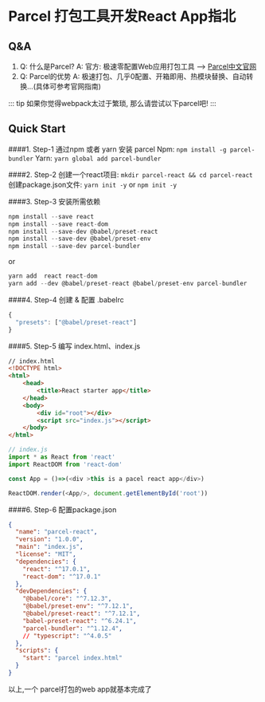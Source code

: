 # Parcel 打包工具开发React App指北

## Q&A
1. Q: 什么是Parcel?
A: 官方: 极速零配置Web应用打包工具 --> [Parcel中文官网](https://zh.parceljs.org/)
2. Q: Parcel的优势
A: 极速打包、几乎0配置、开箱即用、热模块替换、自动转换...(具体可参考官网指南)

::: tip
如果你觉得webpack太过于繁琐, 那么请尝试以下parcel吧!
:::

## Quick Start
####1. Step-1
通过npm 或者 yarn 安装 parcel
Npm:
`npm install -g parcel-bundler`
Yarn:
`yarn global add parcel-bundler`

####2. Step-2
创建一个react项目:
`mkdir parcel-react && cd parcel-react`
创建package.json文件:
`yarn init -y`
or
`npm init -y`

####3. Step-3
安装所需依赖
```javascript
npm install --save react
npm install --save react-dom
npm install --save-dev @babel/preset-react
npm install --save-dev @babel/preset-env
npm install --save-dev parcel-bundler
```
or
```javascript
yarn add  react react-dom
yarn add --dev @babel/preset-react @babel/preset-env parcel-bundler
```
####4. Step-4
创建 & 配置 .babelrc
```javascript
{
  "presets": ["@babel/preset-react"]
}
```
####5. Step-5
编写 index.html、index.js
```html
// index.html
<!DOCTYPE html>
<html>
    <head>
        <title>React starter app</title>
    </head>
    <body>
        <div id="root"></div>
        <script src="index.js"></script>
    </body>
</html>
```

```javascript
// index.js
import * as React from 'react'
import ReactDOM from 'react-dom'

const App = ()=>(<div >this is a pacel react app</div>)

ReactDOM.render(<App/>, document.getElementById('root'))
```
####6. Step-6
配置package.json
```json
{
  "name": "parcel-react",
  "version": "1.0.0",
  "main": "index.js",
  "license": "MIT",
  "dependencies": {
    "react": "^17.0.1",
    "react-dom": "^17.0.1"
  },
  "devDependencies": {
    "@babel/core": "^7.12.3",
    "@babel/preset-env": "^7.12.1",
    "@babel/preset-react": "^7.12.1",
    "babel-preset-react": "^6.24.1",
    "parcel-bundler": "^1.12.4",
    // "typescript": "^4.0.5"
  },
  "scripts": {
    "start": "parcel index.html"
  }
}

```
以上,一个 parcel打包的web app就基本完成了
